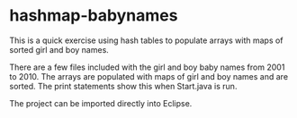 # hashmap-babynames
This is a quick exercise using hash tables to populate arrays with maps of sorted girl and boy names.

There are a few files included with the girl and boy baby names from 2001 to 2010. The arrays are populated with maps of girl and boy names and are sorted. The print statements show this when Start.java is run.

The project can be imported directly into Eclipse.

